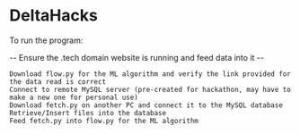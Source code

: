 # DeltaHacks

To run the program:

-- Ensure the .tech domain website is running and feed data into it --

    Download flow.py for the ML algorithm and verify the link provided for the data read is correct
    Connect to remote MySQL server (pre-created for hackathon, may have to make a new one for personal use)
    Download fetch.py on another PC and connect it to the MySQL database
    Retrieve/Insert files into the database
    Feed fetch.py into flow.py for the ML algorithm
